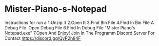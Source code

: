 # Mister-Piano-s-Notepad
Instructions for run a
1.Unzip It 
2.Open It 
3.Find Bin File 
4.Find In Bin File A Debug File 
.Open Debug File 
6.Find In Debug File "Mister Piano's Notepad.exe" 
7.Open And Enjoy!
Join In The Programm Discord Server For Contact
https://discord.gg/QyP2h84F
